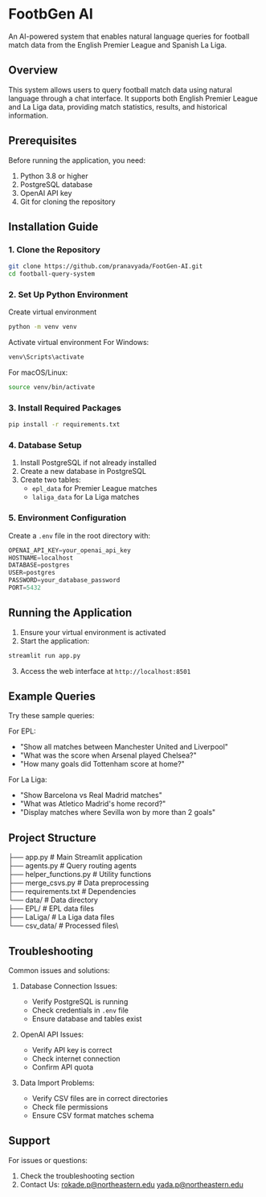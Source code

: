 # FootbGen AI

An AI-powered system that enables natural language queries for football match data from the English Premier League and Spanish La Liga.

## Overview
This system allows users to query football match data using natural language through a chat interface. It supports both English Premier League and La Liga data, providing match statistics, results, and historical information.

## Prerequisites

Before running the application, you need:

1. Python 3.8 or higher
2. PostgreSQL database
3. OpenAI API key
4. Git for cloning the repository

## Installation Guide

### 1. Clone the Repository
```bash
git clone https://github.com/pranavyada/FootGen-AI.git
cd football-query-system
```

### 2. Set Up Python Environment

Create virtual environment
```bash
python -m venv venv
```

Activate virtual environment
For Windows:
```bash
venv\Scripts\activate
```
For macOS/Linux:
```bash
source venv/bin/activate
```

### 3. Install Required Packages
```bash
pip install -r requirements.txt
```

### 4. Database Setup

1. Install PostgreSQL if not already installed
2. Create a new database in PostgreSQL
3. Create two tables:
   - `epl_data` for Premier League matches
   - `laliga_data` for La Liga matches

### 5. Environment Configuration

Create a `.env` file in the root directory with:
```python
OPENAI_API_KEY=your_openai_api_key
HOSTNAME=localhost
DATABASE=postgres
USER=postgres
PASSWORD=your_database_password
PORT=5432
```

## Running the Application

1. Ensure your virtual environment is activated
2. Start the application:
```bash
streamlit run app.py
```
3. Access the web interface at `http://localhost:8501`

## Example Queries

Try these sample queries:

For EPL:
- "Show all matches between Manchester United and Liverpool"
- "What was the score when Arsenal played Chelsea?"
- "How many goals did Tottenham score at home?"

For La Liga:
- "Show Barcelona vs Real Madrid matches"
- "What was Atletico Madrid's home record?"
- "Display matches where Sevilla won by more than 2 goals"

## Project Structure
├── app.py # Main Streamlit application\
├── agents.py # Query routing agents\
├── helper_functions.py # Utility functions\
├── merge_csvs.py # Data preprocessing\
├── requirements.txt # Dependencies\
└── data/ # Data directory\
      ├── EPL/ # EPL data files\
      ├── LaLiga/ # La Liga data files\
      └── csv_data/ # Processed files\

## Troubleshooting

Common issues and solutions:

1. Database Connection Issues:
   - Verify PostgreSQL is running
   - Check credentials in `.env` file
   - Ensure database and tables exist

2. OpenAI API Issues:
   - Verify API key is correct
   - Check internet connection
   - Confirm API quota

3. Data Import Problems:
   - Verify CSV files are in correct directories
   - Check file permissions
   - Ensure CSV format matches schema

## Support

For issues or questions:
1. Check the troubleshooting section
2. Contact Us: 
rokade.p@northeastern.edu
yada.p@northeastern.edu




